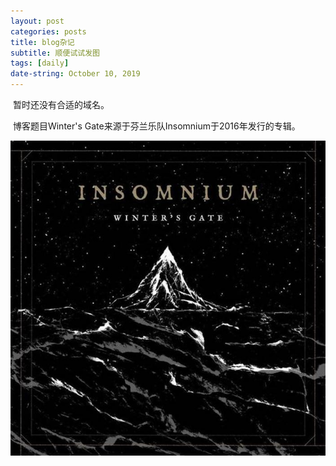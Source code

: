 ```yaml
---
layout: post
categories: posts
title: blog杂记
subtitle: 顺便试试发图
tags: [daily]
date-string: October 10, 2019
---
```


​	暂时还没有合适的域名。

​	博客题目Winter's Gate来源于芬兰乐队Insomnium于2016年发行的专辑。

<center>
    <div class="photoset-grid-custom" data-layout="213">
        <img src="Winter's Gate.jpg">
    </div>
</center>

